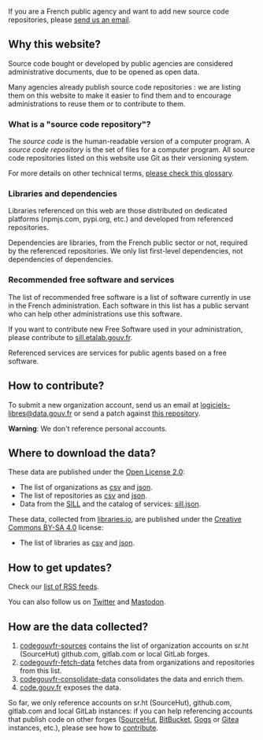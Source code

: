 <div class="fr-highlight">
  <p>If you are a French public agency and want to add new source code repositories, please <a href="mailto:logiciels-libres@data.gouv.fr">send us an email</a>.
  </p>
</div>

## Why this website?

Source code bought or developed by public agencies are considered administrative documents, due to be opened as open data.

Many agencies already publish source code repositories : we are listing them on this website to make it easier to find them and to encourage administrations to reuse them or to contribute to them.

### What is a "source code repository"?

The *source code* is the human-readable version of a computer program.  A *source code repository* is the set of files for a computer program.  All source code repositories listed on this website use Git as their versioning system.

For more details on other technical terms, [please check this glossary](https://man.sr.ht/~etalab/logiciels-libres/glossary.en.md).

### Libraries and dependencies

Libraries referenced on this web are those distributed on dedicated platforms (npmjs.com, pypi.org, etc.) and developed from referenced repositories.

Dependencies are libraries, from the French public sector or not, required by the referenced repositories.  We only list first-level dependencies, not dependencies of dependencies.

### Recommended free software and services

The list of recommended free software is a list of software currently in use in the French administration.  Each software in this list has a public servant who can help other administrations use this software.

If you want to contribute new Free Software used in your administration, please contribute to [sill.etalab.gouv.fr](https://sill.etalab.gouv.fr).

Referenced services are services for public agents based on a free software.

## How to contribute?

To submit a new organization account, send us an email at [logiciels-libres@data.gouv.fr](mailto:logiciels-libres@data.gouv.fr) or send a patch against [this repository](https://git.sr.ht/~etalab/codegouvfr-sources/).

**Warning**: We don't reference personal accounts.

## Where to download the data?

These data are published under the [Open License 2.0](https://spdx.org/licenses/etalab-2.0.html):

- The list of organizations as [csv](/data/organizations/csv/all.csv) and [json](/data/organizations/json/all.json).
- The list of repositories as [csv](/data/repositories/csv/all.csv) and [json](/data/repositories/json/all.json).
- Data from the [SILL](https://sill.etalab.gouv.fr) and the catalog of services: [sill.json](https://sill.etalab.gouv.fr/api/sill.json).

These data, collected from [libraries.io](https://libraries.io/terms), are published under the [Creative Commons BY-SA 4.0](https://creativecommons.org/licenses/by-sa/4.0/) license:

- The list of libraries as [csv](/data/libraries/csv/all.csv) and [json](/data/libraries/json/all.json).

## How to get updates?

Check our [list of RSS feeds](/#/feeds).

You can also follow us on [Twitter](https://twitter.com/codegouvfr) and [Mastodon](https://mastodon.social/@codegouvfr).

## How are the data collected?

1. [codegouvfr-sources](https://git.sr.ht/~etalab/codegouvfr-sources) contains the list of organization accounts on sr.ht (SourceHut) github.com, gitlab.com or local GitLab forges.
2. [codegouvfr-fetch-data](https://git.sr.ht/~etalab/codegouvfr-fetch-data) fetches data from organizations and repositories from this list.
3. [codegouvfr-consolidate-data](https://git.sr.ht/~etalab/codegouvfr-consolidate-data) consolidates the data and enrich them.
4. [code.gouv.fr](https://git.sr.ht/~etalab/code.gouv.fr) exposes the data.

So far, we only reference accounts on sr.ht (SourceHut), github.com, gitlab.com and local GitLab instances: if you can help referencing accounts that publish code on other forges ([SourceHut](https://sourcehut.org/), [BitBucket](https://bitbucket.org), [Gogs](https://gogs.io) or [Gitea](https://gitea.io) instances, etc.), please see how to [contribute](https://git.sr.ht/~etalab/codegouvfr-fetch-data).
